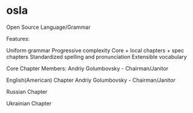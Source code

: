 # osla
Open Source Language/Grammar

Features:

Uniform grammar
Progressive complexity
Core + local chapters + spec chapters
Standardized spelling and pronunciation
Extensible vocabulary


Core Chapter Members:
Andriy Golumbovsky - Chairman/Janitor

English(American) Chapter
Andriy Golumbovsky - Chairman/Janitor

Russian Chapter

Ukrainian Chapter

